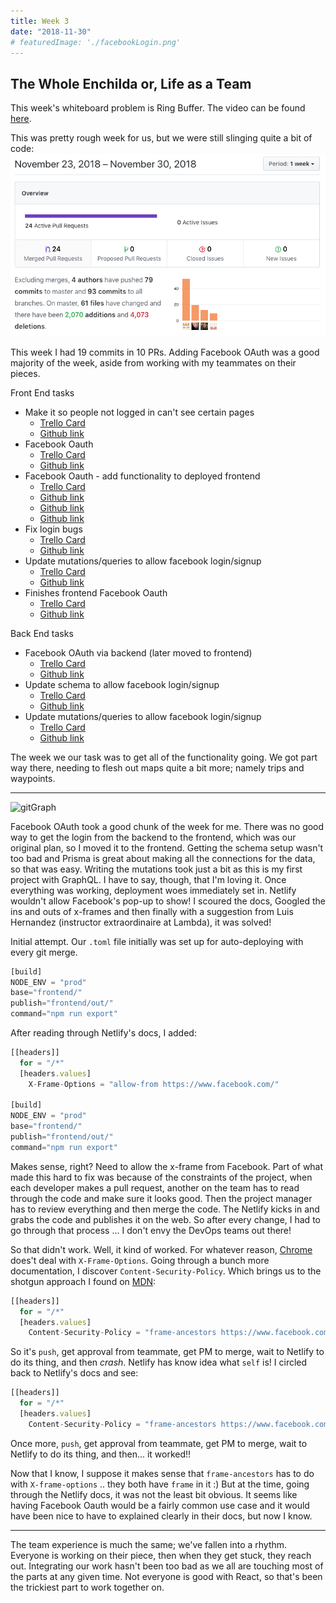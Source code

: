 ```yaml
---
title: Week 3
date: "2018-11-30"
# featuredImage: './facebookLogin.png'
---
```


## The Whole Enchilda or, Life as a Team

This week's whiteboard problem is Ring Buffer. The video can be found [here](https://youtu.be/kssbGeLKPH8).


This was pretty rough week for us, but we were still slinging quite a bit of code:
![gitGraph](./git_week_3.png)

This week I had 19 commits in 10 PRs. Adding Facebook OAuth was a good majority of the week, aside from working with my teammates on their pieces.

Front End tasks
*   Make it so people not logged in can't see certain pages
    *   [Trello Card](https://trello.com/c/uVmA98D9)
    *   [Github link](https://github.com/Lambda-School-Labs/Labs8-AdventureTracker/pull/42)
*   Facebook Oauth
    *   [Trello Card](https://trello.com/c/UAMvcOMX)
    *   [Github link](https://github.com/Lambda-School-Labs/Labs8-AdventureTracker/pull/45)
*   Facebook Oauth - add functionality to deployed frontend
    *   [Trello Card](https://trello.com/c/UAMvcOMX)
    *   [Github link](https://github.com/Lambda-School-Labs/Labs8-AdventureTracker/pull/67)
    *   [Github link](https://github.com/Lambda-School-Labs/Labs8-AdventureTracker/pull/68)
    *   [Github link](https://github.com/Lambda-School-Labs/Labs8-AdventureTracker/pull/69)
*   Fix login bugs
    *   [Trello Card](https://trello.com/c/LlSIr6ua)
    *   [Github link](https://github.com/Lambda-School-Labs/Labs8-AdventureTracker/pull/39)
*   Update mutations/queries to allow facebook login/signup
    *   [Trello Card](https://trello.com/c/UAMvcOMX)
    *   [Github link](https://github.com/Lambda-School-Labs/Labs8-AdventureTracker/pull/76)
*   Finishes frontend Facebook Oauth
    *   [Trello Card](https://trello.com/c/UAMvcOMX)
    *   [Github link](https://github.com/Lambda-School-Labs/Labs8-AdventureTracker/pull/80)

Back End tasks
*   Facebook OAuth via backend (later moved to frontend)
    *   [Trello Card](https://trello.com/c/UAMvcOMX)
    *   [Github link](https://github.com/Lambda-School-Labs/Labs8-AdventureTracker/pull/48)
*   Update schema to allow facebook login/signup
    *   [Trello Card](https://trello.com/c/UAMvcOMX)
    *   [Github link](https://github.com/Lambda-School-Labs/Labs8-AdventureTracker/pull/63)
*   Update mutations/queries to allow facebook login/signup
    *   [Trello Card](https://trello.com/c/UAMvcOMX)
    *   [Github link](https://github.com/Lambda-School-Labs/Labs8-AdventureTracker/pull/76)

The week we our task was to get all of the functionality going. We got part way there, needing to flesh out maps quite a bit more; namely trips and waypoints.

---
![gitGraph](./facebookLogin.png)

Facebook OAuth took a good chunk of the week for me. There was no good way to get the login from the backend to the frontend, which was our original plan, so I moved it to the frontend. Getting the schema setup wasn't too bad and Prisma is great about making all the connections for the data, so that was easy. Writing the mutations took just a bit as this is my first project with GraphQL. I have to say, though, that I'm loving it. Once everything was working, deployment woes immediately set in. Netlify wouldn't allow Facebook's pop-up to show! I scoured the docs, Googled the ins and outs of x-frames and then finally with a suggestion from Luis Hernandez (instructor extraordinaire at Lambda), it was solved!

Initial attempt. Our `.toml` file initially was set up for auto-deploying with every git merge.
```javascript
[build]
NODE_ENV = "prod"
base="frontend/"
publish="frontend/out/"
command="npm run export"
```

After reading through Netlify's docs, I added:
```javascript
[[headers]]
  for = "/*"
  [headers.values]
    X-Frame-Options = "allow-from https://www.facebook.com/"

[build]
NODE_ENV = "prod"
base="frontend/"
publish="frontend/out/"
command="npm run export"
```

Makes sense, right?  Need to allow the x-frame from Facebook. Part of what made this hard to fix was because of the constraints of the project, when each developer makes a pull request, another on the team has to read through the code and make sure it looks good. Then the project manager has to review everything and then merge the code. The Netlify kicks in and grabs the code and publishes it on the web. So after every change, I had to go through that process ... I don't envy the DevOps teams out there!

So that didn't work. Well, it kind of worked. For whatever reason, [Chrome](https://developer.mozilla.org/en-US/docs/Web/HTTP/Headers/X-Frame-Options#Browser_compatibility) does't deal with `X-Frame-Options`. Going through a bunch more documentation, I discover `Content-Security-Policy`. Which brings us to the shotgun approach I found on [MDN](https://developer.mozilla.org/en-US/docs/Web/HTTP/Headers/Content-Security-Policy#Multiple_content_security_policies):

```javascript
[[headers]]
  for = "/*"
  [headers.values]
    Content-Security-Policy = "frame-ancestors https://www.facebook.com; default-src 'self'; script-src 'self https://www.facebook.com/'; style-src 'self https://www.facebook.com/'"
```

So it's `push`, get approval from teammate, get PM to merge, wait to Netlify to do its thing, and then *crash*. Netlify has know idea what `self` is!  I circled back to Netlify's docs and see:

```javascript
[[headers]]
  for = "/*"
  [headers.values]
    Content-Security-Policy = "frame-ancestors https://www.facebook.com"
```

Once more, `push`, get approval from teammate, get PM to merge, wait to Netlify to do its thing, and then... it worked!!

Now that I know, I suppose it makes sense that `frame-ancestors` has to do with `X-frame-options` .. they both have `frame` in it :) But at the time, going through the Netlify docs, it was not the least bit obvious. It seems like having Facebook Oauth would be a fairly common use case and it would have been nice to have to explained clearly in their docs, but now I know.


---

The team experience is much the same; we've fallen into a rhythm. Everyone is working on their piece, then when they get stuck, they reach out. Integrating our work hasn't been too bad as we all are touching most of the parts at any given time. Not everyone is good with React, so that's been the trickiest part to work together on.
